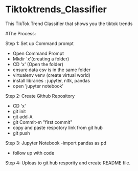 # Tiktoktrends_Classifier
This TikTok Trend Classifier that shows you the tiktok trends 

#The Process:

Step 1: Set up Command prompt
 - Open Command Prompt
 - Mkdir 'x'(creating a folder)
 - CD 'x' (Open the folder)
 - ensure data csv is in the same folder
 - virtualenv venv (create virtual world)
 - install libraries : jupyter, nltk, pandas
 - open 'jupyter notebook'

Step 2: Create Github Repository 
- CD 'x' 
- git init
- git add-A
- git Commit-m "first commit"
- copy and paste respotory link from git hub
- git push 

Step 3: Jupyter Notebook
-import pandas as pd 
- follow up with code

Step 4: Uploas to git hub respority and create README file.

